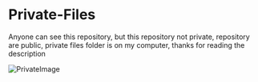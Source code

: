# Private-Files
Anyone can see this repository, but this repository not private, repository are public, private files folder is on my computer, thanks for reading the description

![PrivateImage](file:///C:/Users/acer/Private%20Files/ThisFolderPrperties.PNG)
